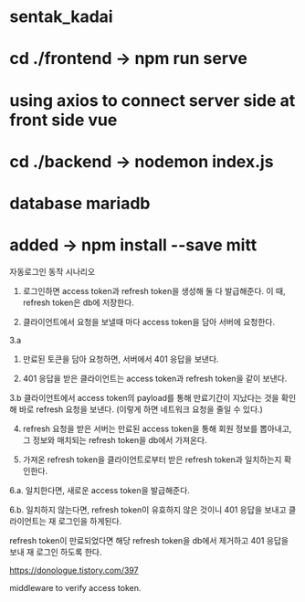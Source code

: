 ﻿# sentak_kadai

# cd ./frontend -> npm run serve

# using axios to connect server side at front side vue

# cd ./backend -> nodemon index.js

# database mariadb

# added -> npm install --save mitt





자동로그인 동작 시나리오
1. 로그인하면 access token과 refresh token을 생성해 둘 다 발급해준다. 이 때, refresh token은 db에 저장한다.

2. 클라이언트에서 요청을 보낼때 마다 access token을 담아 서버에 요청한다.

3.a

  1. 만료된 토큰을 담아 요청하면, 서버에서 401 응답을 보낸다.

  2. 401 응답을 받은 클라이언트는 access token과 refresh token을 같이 보낸다.

3.b 클라이언트에서 access token의 payload를 통해 만료기간이 지났다는 것을 확인해 바로 refresh 요청을 보낸다. (이렇게 하면 네트워크 요청을 줄일 수 있다.)

4. refresh 요청을 받은 서버는 만료된 access token을 통해 회원 정보를 뽑아내고, 그 정보와 매치되는 refresh token을 db에서 가져온다.

5.  가져온 refresh token을 클라이언트로부터 받은 refresh token과 일치하는지 확인한다.

6.a. 일치한다면, 새로운 access token을 발급해준다.

6.b. 일치하지 않는다면, refresh token이 유효하지 않은 것이니 401 응답을 보내고 클라이언트는 재 로그인을 하게된다.

 

refresh token이 만료되었다면 해당 refresh token을 db에서 제거하고 401 응답을 보내 재 로그인 하도록 한다.



https://donologue.tistory.com/397




middleware to verify access token.
